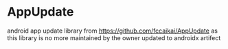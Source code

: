 # AppUpdate

android app update library from https://github.com/fccaikai/AppUpdate
as this library is no more maintained by the owner 
updated to androidx artifect
